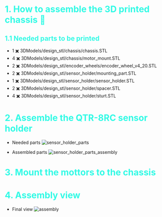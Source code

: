 #  <span style="color: #32FAE5"> 1. How to assemble the 3D printed chassis :rocket:</span> 

## <span style="color: #32FAE5">1.1 Needed parts to be printed</span> 


- 1 :heavy_multiplication_x: 3DModels/design_stl/chassis/chassis.STL <br />
- 4 :heavy_multiplication_x: 3DModels/design_stl/chassis/motor_mount.STL <br />
- 2 :heavy_multiplication_x: 3DModels/design_stl/encoder_wheels/encoder_wheel_v4_20.STL <br />
- 2 :heavy_multiplication_x: 3DModels/design_stl/sensor_holder/mounting_part.STL <br />
- 1 :heavy_multiplication_x: 3DModels/design_stl/sensor_holder/sensor_holder.STL <br /> 
- 2 :heavy_multiplication_x: 3DModels/design_stl/sensor_holder/spacer.STL <br />
- 4 :heavy_multiplication_x: 3DModels/design_stl/sensor_holder/sturt.STL <br />

# <span style="color: #32FAE5">2. Assemble the QTR-8RC sensor holder</span>

- Needed parts
![sensor_holder_parts](https://github.com/OpenMOBot/3DModels/assets/32581471/4c08ad8f-513b-45fd-a6af-38c9cd338a62)

- Assembled parts
![sensor_holder_parts_assembly](https://github.com/OpenMOBot/3DModels/assets/32581471/59e62713-499b-461b-bb93-b0357e33ba33)

# <span style="color: #32FAE5">3. Mount the mottors to the chassis</span>


# <span style="color: #32FAE5">4. Assembly view </span>
- Final view
![assembly](https://github.com/OpenMOBot/3DModels/assets/32581471/4196ec15-6460-4487-aede-a9ffc5f75b8b)